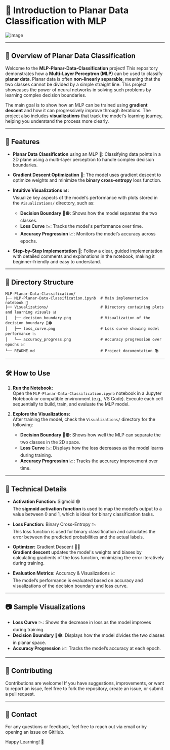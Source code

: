 # 🚀 Introduction to Planar Data Classification with MLP
![image](https://github.com/user-attachments/assets/f3cc71a4-507a-4dc9-bfc5-4492a431dd5c)

---

## 🚀 **Overview of Planar Data Classification**  
Welcome to the **MLP-Planar-Data-Classification** project! This repository demonstrates how a **Multi-Layer Perceptron (MLP)** can be used to classify **planar data**. Planar data is often **non-linearly separable**, meaning that the two classes cannot be divided by a simple straight line. This project showcases the power of neural networks in solving such problems by learning complex decision boundaries.

The main goal is to show how an MLP can be trained using **gradient descent** and how it can progressively improve through iterations. The project also includes **visualizations** that track the model's learning journey, helping you understand the process more clearly.

---

## 🌟 **Features**  
- **Planar Data Classification** using an MLP 🤖: Classifying data points in a 2D plane using a multi-layer perceptron to handle complex decision boundaries.
  
- **Gradient Descent Optimization** 🔄: The model uses gradient descent to optimize weights and minimize the **binary cross-entropy** loss function.

- **Intuitive Visualizations** 📊:  
  Visualize key aspects of the model’s performance with plots stored in the `Visualizations/` directory, such as:
  - **Decision Boundary** 🔵🟠: Shows how the model separates the two classes.
  - **Loss Curve** 📉: Tracks the model's performance over time.
  - **Accuracy Progression** 📈: Monitors the model’s accuracy across epochs.

- **Step-by-Step Implementation** 📝: Follow a clear, guided implementation with detailed comments and explanations in the notebook, making it beginner-friendly and easy to understand.

---

## 📂 **Directory Structure**  
```
MLP-Planar-Data-Classification/
├── MLP-Planar-Data-Classification.ipynb  # Main implementation notebook 📝
├── Visualizations/                       # Directory containing plots and learning visuals 📊
│   ├── decision_boundary.png             # Visualization of the decision boundary 🔵🟠
│   ├── loss_curve.png                    # Loss curve showing model performance 📉
│   └── accuracy_progress.png             # Accuracy progression over epochs 📈
└── README.md                             # Project documentation 📚
```

---

## 🛠️ **How to Use**  
1. **Run the Notebook:**  
   Open the `MLP-Planar-Data-Classification.ipynb` notebook in a Jupyter Notebook or compatible environment (e.g., VS Code). Execute each cell sequentially to build, train, and evaluate the MLP model.

2. **Explore the Visualizations:**  
   After training the model, check the `Visualizations/` directory for the following:
   - **Decision Boundary** 🔵🟠: Shows how well the MLP can separate the two classes in the 2D space.
   - **Loss Curve** 📉: Displays how the loss decreases as the model learns during training.
   - **Accuracy Progression** 📈: Tracks the accuracy improvement over time.

---

## 🧪 **Technical Details**  
- **Activation Function:** Sigmoid 🟢  
  The **sigmoid activation function** is used to map the model’s output to a value between 0 and 1, which is ideal for binary classification tasks.

- **Loss Function:** Binary Cross-Entropy 📉  
  This loss function is used for binary classification and calculates the error between the predicted probabilities and the actual labels.

- **Optimizer:** Gradient Descent 🚴‍♂️  
  **Gradient descent** updates the model's weights and biases by calculating gradients of the loss function, minimizing the error iteratively during training.

- **Evaluation Metrics:** Accuracy & Visualizations 📈  
  The model’s performance is evaluated based on accuracy and visualizations of the decision boundary and loss curve.

---

## 📷 **Sample Visualizations**  
- **Loss Curve** 📉: Shows the decrease in loss as the model improves during training.
- **Decision Boundary** 🔵🟠: Displays how the model divides the two classes in planar space.
- **Accuracy Progression** 📈: Tracks the model’s accuracy at each epoch.

---

## 🤝 **Contributing**  
Contributions are welcome! If you have suggestions, improvements, or want to report an issue, feel free to fork the repository, create an issue, or submit a pull request.

---

## 📧 **Contact**  
For any questions or feedback, feel free to reach out via email or by opening an issue on GitHub.  

Happy Learning! 🌟
